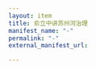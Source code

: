 ```yaml
---
layout: item
title: 俞立中讲苏州河治理
manifest_name: "-"
permalink: "-"
external_manifest_url: 

---
```

<!-- Add an essay or interpretive material below this line,
using HTML or markdown.  Do not modify this file above this line -->
